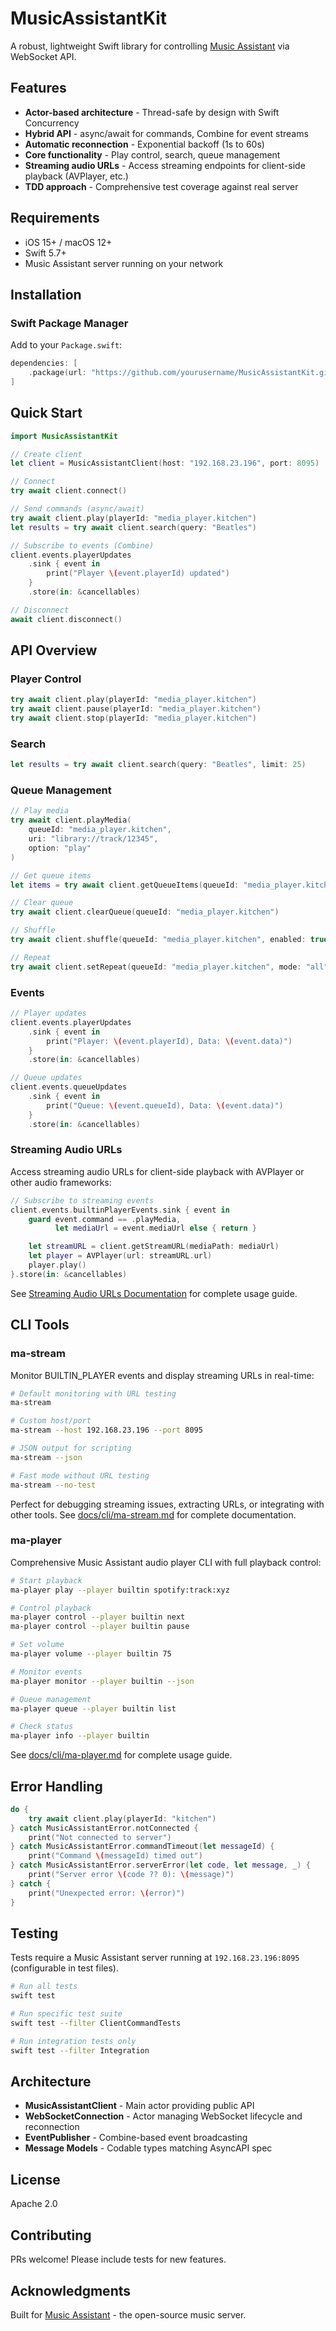 # MusicAssistantKit

A robust, lightweight Swift library for controlling [Music Assistant](https://music-assistant.io) via WebSocket API.

## Features

- **Actor-based architecture** - Thread-safe by design with Swift Concurrency
- **Hybrid API** - async/await for commands, Combine for event streams
- **Automatic reconnection** - Exponential backoff (1s to 60s)
- **Core functionality** - Play control, search, queue management
- **Streaming audio URLs** - Access streaming endpoints for client-side playback (AVPlayer, etc.)
- **TDD approach** - Comprehensive test coverage against real server

## Requirements

- iOS 15+ / macOS 12+
- Swift 5.7+
- Music Assistant server running on your network

## Installation

### Swift Package Manager

Add to your `Package.swift`:

```swift
dependencies: [
    .package(url: "https://github.com/yourusername/MusicAssistantKit.git", from: "1.0.0")
]
```

## Quick Start

```swift
import MusicAssistantKit

// Create client
let client = MusicAssistantClient(host: "192.168.23.196", port: 8095)

// Connect
try await client.connect()

// Send commands (async/await)
try await client.play(playerId: "media_player.kitchen")
let results = try await client.search(query: "Beatles")

// Subscribe to events (Combine)
client.events.playerUpdates
    .sink { event in
        print("Player \(event.playerId) updated")
    }
    .store(in: &cancellables)

// Disconnect
await client.disconnect()
```

## API Overview

### Player Control

```swift
try await client.play(playerId: "media_player.kitchen")
try await client.pause(playerId: "media_player.kitchen")
try await client.stop(playerId: "media_player.kitchen")
```

### Search

```swift
let results = try await client.search(query: "Beatles", limit: 25)
```

### Queue Management

```swift
// Play media
try await client.playMedia(
    queueId: "media_player.kitchen",
    uri: "library://track/12345",
    option: "play"
)

// Get queue items
let items = try await client.getQueueItems(queueId: "media_player.kitchen")

// Clear queue
try await client.clearQueue(queueId: "media_player.kitchen")

// Shuffle
try await client.shuffle(queueId: "media_player.kitchen", enabled: true)

// Repeat
try await client.setRepeat(queueId: "media_player.kitchen", mode: "all")
```

### Events

```swift
// Player updates
client.events.playerUpdates
    .sink { event in
        print("Player: \(event.playerId), Data: \(event.data)")
    }
    .store(in: &cancellables)

// Queue updates
client.events.queueUpdates
    .sink { event in
        print("Queue: \(event.queueId), Data: \(event.data)")
    }
    .store(in: &cancellables)
```

### Streaming Audio URLs

Access streaming audio URLs for client-side playback with AVPlayer or other audio frameworks:

```swift
// Subscribe to streaming events
client.events.builtinPlayerEvents.sink { event in
    guard event.command == .playMedia,
          let mediaUrl = event.mediaUrl else { return }

    let streamURL = client.getStreamURL(mediaPath: mediaUrl)
    let player = AVPlayer(url: streamURL.url)
    player.play()
}.store(in: &cancellables)
```

See [Streaming Audio URLs Documentation](docs/streaming-audio-urls.md) for complete usage guide.

## CLI Tools

### ma-stream

Monitor BUILTIN_PLAYER events and display streaming URLs in real-time:

```bash
# Default monitoring with URL testing
ma-stream

# Custom host/port
ma-stream --host 192.168.23.196 --port 8095

# JSON output for scripting
ma-stream --json

# Fast mode without URL testing
ma-stream --no-test
```

Perfect for debugging streaming issues, extracting URLs, or integrating with other tools. See [docs/cli/ma-stream.md](docs/cli/ma-stream.md) for complete documentation.

### ma-player

Comprehensive Music Assistant audio player CLI with full playback control:

```bash
# Start playback
ma-player play --player builtin spotify:track:xyz

# Control playback
ma-player control --player builtin next
ma-player control --player builtin pause

# Set volume
ma-player volume --player builtin 75

# Monitor events
ma-player monitor --player builtin --json

# Queue management
ma-player queue --player builtin list

# Check status
ma-player info --player builtin
```

See [docs/cli/ma-player.md](docs/cli/ma-player.md) for complete usage guide.

## Error Handling

```swift
do {
    try await client.play(playerId: "kitchen")
} catch MusicAssistantError.notConnected {
    print("Not connected to server")
} catch MusicAssistantError.commandTimeout(let messageId) {
    print("Command \(messageId) timed out")
} catch MusicAssistantError.serverError(let code, let message, _) {
    print("Server error \(code ?? 0): \(message)")
} catch {
    print("Unexpected error: \(error)")
}
```

## Testing

Tests require a Music Assistant server running at `192.168.23.196:8095` (configurable in test files).

```bash
# Run all tests
swift test

# Run specific test suite
swift test --filter ClientCommandTests

# Run integration tests only
swift test --filter Integration
```

## Architecture

- **MusicAssistantClient** - Main actor providing public API
- **WebSocketConnection** - Actor managing WebSocket lifecycle and reconnection
- **EventPublisher** - Combine-based event broadcasting
- **Message Models** - Codable types matching AsyncAPI spec

## License

Apache 2.0

## Contributing

PRs welcome! Please include tests for new features.

## Acknowledgments

Built for [Music Assistant](https://music-assistant.io) - the open-source music server.
